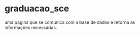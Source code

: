 # graduacao_sce
uma pagina que se comunica com a base de dados e retorna as informações necessárias.
